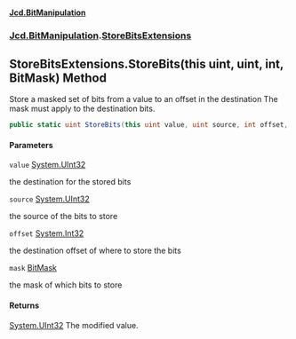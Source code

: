 #### [Jcd.BitManipulation](index.md 'index')
### [Jcd.BitManipulation](Jcd.BitManipulation.md 'Jcd.BitManipulation').[StoreBitsExtensions](Jcd.BitManipulation.StoreBitsExtensions.md 'Jcd.BitManipulation.StoreBitsExtensions')

## StoreBitsExtensions.StoreBits(this uint, uint, int, BitMask) Method

Store a masked set of bits from a value to an offset in the destination
The mask must apply to the destination bits.

```csharp
public static uint StoreBits(this uint value, uint source, int offset, Jcd.BitManipulation.BitMask mask);
```
#### Parameters

<a name='Jcd.BitManipulation.StoreBitsExtensions.StoreBits(thisuint,uint,int,Jcd.BitManipulation.BitMask).value'></a>

`value` [System.UInt32](https://docs.microsoft.com/en-us/dotnet/api/System.UInt32 'System.UInt32')

the destination for the stored bits

<a name='Jcd.BitManipulation.StoreBitsExtensions.StoreBits(thisuint,uint,int,Jcd.BitManipulation.BitMask).source'></a>

`source` [System.UInt32](https://docs.microsoft.com/en-us/dotnet/api/System.UInt32 'System.UInt32')

the source of the bits to store

<a name='Jcd.BitManipulation.StoreBitsExtensions.StoreBits(thisuint,uint,int,Jcd.BitManipulation.BitMask).offset'></a>

`offset` [System.Int32](https://docs.microsoft.com/en-us/dotnet/api/System.Int32 'System.Int32')

the destination offset of where to store the bits

<a name='Jcd.BitManipulation.StoreBitsExtensions.StoreBits(thisuint,uint,int,Jcd.BitManipulation.BitMask).mask'></a>

`mask` [BitMask](Jcd.BitManipulation.BitMask.md 'Jcd.BitManipulation.BitMask')

the mask of which bits to store

#### Returns

[System.UInt32](https://docs.microsoft.com/en-us/dotnet/api/System.UInt32 'System.UInt32')
The modified value.